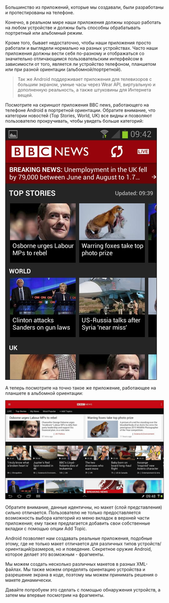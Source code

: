 Большинство из приложений, которые мы создавали, были разработаны и протестированы на телефоне.

Конечно, в реальном мире наши приложения должны хорошо работать на любом устройстве и должны быть способны обрабатывать портретный или альбомный режим.

Кроме того, бывает недостаточно, чтобы наши приложения просто работали и выглядели нормально на разных устройствах. Часто наши приложения должны вести себя по-разному и отображаться со значительно отличающимся пользовательским интерфейсом в зависимости от того, является ли устройство телефоном, планшетом или при разной ориентации (альбомной/портретной).

> Так же Android поддерживает приложения для телевизоров с большим экраном, умные часы через Wear API, виртуальную и дополненную реальность, а также штуковины для Интернета вещей.

Посмотрите на скриншот приложения BBC news, работающего на телефоне Android в портретной ориентации. Обратите внимание, что категории новостей (Top Stories, World, UK) все видны и позволяют пользователю прокручивать, чтобы увидеть больше категорий:

![](assets/sreenshot-1.png)

А теперь посмотрите на точно такое же приложение, работающее на планшете в альбомной ориентации:

![](assets/sreenshot-2.png)

Обратите внимание, данные идентичны, но макет (слой представления) сильно отличается. Пользователю не только предоставляется возможность выбора категорий из меню вкладок в верхней части приложения; ему также предлагается добавить свои собственные вкладки с помощью опции Add Topic.

Android позволяет нам создавать реальные приложения, подобные этому, где не только макет отличается для различных типов устройств/ориентаций/размеров, но и поведение. Секретное оружие Android, которое делает это возможным - фрагменты.

Мы можем создать несколько различных макетов в разных XML-файлах. Мы также можем определять ориентацию устройства и разрешение экрана в коде, поэтому мы можем принимать решения о макете динамически.

Давайте попробуем это сделать с помощью обнаружения устройств, а затем мы впервые посмотрим на фрагменты.
